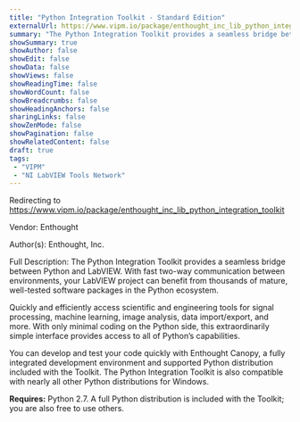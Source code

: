 ```yaml
---
title: "Python Integration Toolkit - Standard Edition"
externalUrl: https://www.vipm.io/package/enthought_inc_lib_python_integration_toolkit
summary: "The Python Integration Toolkit provides a seamless bridge between Python and LabVIEW."
showSummary: true
showAuthor: false
showEdit: false
showData: false
showViews: false
showReadingTime: false
showWordCount: false
showBreadcrumbs: false
showHeadingAnchors: false
sharingLinks: false
showZenMode: false
showPagination: false
showRelatedContent: false
draft: true
tags:
 - "VIPM"
 - "NI LabVIEW Tools Network"
---
```


Redirecting to https://www.vipm.io/package/enthought_inc_lib_python_integration_toolkit

Vendor: Enthought

Author(s): Enthought, Inc.
 
Full Description:
The Python Integration Toolkit provides a seamless bridge between Python and LabVIEW.  With fast two-way communication between environments, your LabVIEW project can benefit from thousands of mature, well-tested software packages in the Python ecosystem.  

Quickly and efficiently access scientific and engineering tools for signal processing, machine learning, image analysis, data import/export, and more. With only minimal coding on the Python side, this extraordinarily simple interface provides access to all of Python’s capabilities.

You can develop and test your code quickly with Enthought Canopy, a fully integrated development environment and supported Python distribution included with the Toolkit. The Python Integration Toolkit is also compatible with nearly all other Python distributions for Windows.

**Requires:** Python 2.7. A full Python distribution is included with the Toolkit; you are also free to use others.